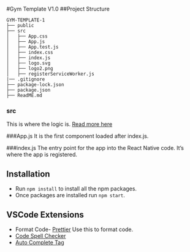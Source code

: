 #Gym Template V1.0
##Project Structure

```
GYM-TEMPLATE-1
├── public
├── src
│   ├── App.css
│   ├── App.js
│   ├── App.test.js
│   ├── index.css
│   ├── index.js
│   ├── logo.svg
│   ├── logo2.png
│   ├── registerServiceWorker.js
|── .gitignore
├── package-lock.json
├── package.json
├── ReadME.md
```

### src
This is where the logic is. [Read more here](https://bitbucket.org/vibraniumfitness/vibranium-frontend/src/master/src/README.md)

###App.js
It is the first component loaded after index.js.

###index.js
The entry point for the app into the React Native code. It’s where the app is registered.

## Installation

- Run `npm install` to install all the npm packages.
- Once packages are installed run `npm start`.

## VSCode Extensions

- Format Code- [Prettier](https://marketplace.visualstudio.com/items?itemName=esbenp.prettier-vscode) Use this to format code.
- [Code Spell Checker](https://marketplace.visualstudio.com/items?itemName=streetsidesoftware.code-spell-checker)
- [Auto Complete Tag](https://marketplace.visualstudio.com/items?itemName=formulahendry.auto-close-tag)
